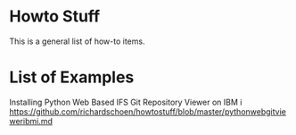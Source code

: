 # Howto Stuff
This is a general list of how-to items.

# List of Examples

Installing Python Web Based IFS Git Repository Viewer on IBM i  
https://github.com/richardschoen/howtostuff/blob/master/pythonwebgitvieweribmi.md
